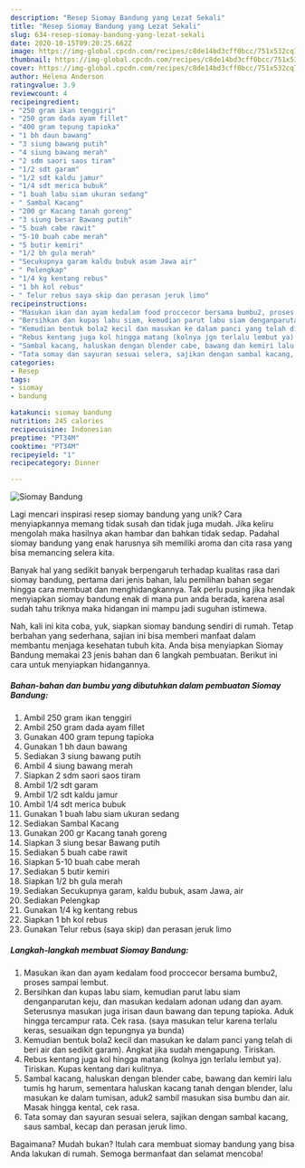 ```yaml
---
description: "Resep Siomay Bandung yang Lezat Sekali"
title: "Resep Siomay Bandung yang Lezat Sekali"
slug: 634-resep-siomay-bandung-yang-lezat-sekali
date: 2020-10-15T09:20:25.662Z
image: https://img-global.cpcdn.com/recipes/c8de14bd3cff0bcc/751x532cq70/siomay-bandung-foto-resep-utama.jpg
thumbnail: https://img-global.cpcdn.com/recipes/c8de14bd3cff0bcc/751x532cq70/siomay-bandung-foto-resep-utama.jpg
cover: https://img-global.cpcdn.com/recipes/c8de14bd3cff0bcc/751x532cq70/siomay-bandung-foto-resep-utama.jpg
author: Helena Anderson
ratingvalue: 3.9
reviewcount: 4
recipeingredient:
- "250 gram ikan tenggiri"
- "250 gram dada ayam fillet"
- "400 gram tepung tapioka"
- "1 bh daun bawang"
- "3 siung bawang putih"
- "4 siung bawang merah"
- "2 sdm saori saos tiram"
- "1/2 sdt garam"
- "1/2 sdt kaldu jamur"
- "1/4 sdt merica bubuk"
- "1 buah labu siam ukuran sedang"
- " Sambal Kacang"
- "200 gr Kacang tanah goreng"
- "3 siung besar Bawang putih"
- "5 buah cabe rawit"
- "5-10 buah cabe merah"
- "5 butir kemiri"
- "1/2 bh gula merah"
- "Secukupnya garam kaldu bubuk asam Jawa air"
- " Pelengkap"
- "1/4 kg kentang rebus"
- "1 bh kol rebus"
- " Telur rebus saya skip dan perasan jeruk limo"
recipeinstructions:
- "Masukan ikan dan ayam kedalam food proccecor bersama bumbu2, proses sampai lembut."
- "Bersihkan dan kupas labu siam, kemudian parut labu siam denganparutan keju, dan masukan kedalam adonan udang dan ayam. Seterusnya masukan juga irisan daun bawang dan tepung tapioka. Aduk hingga tercampur rata. Cek rasa. (saya masukan telur karena terlalu keras, sesuaikan dgn tepungnya ya bunda)"
- "Kemudian bentuk bola2 kecil dan masukan ke dalam panci yang telah di beri air dan sedikit garam). Angkat jika sudah mengapung. Tiriskan."
- "Rebus kentang juga kol hingga matang (kolnya jgn terlalu lembut ya). Tiriskan. Kupas kentang dari kulitnya."
- "Sambal kacang, haluskan dengan blender cabe, bawang dan kemiri lalu tumis hg harum, sementara haluskan kacang tanah dengan blender, lalu masukan ke dalam tumisan, aduk2 sambil masukan sisa bumbu dan air. Masak hingga kental, cek rasa."
- "Tata somay dan sayuran sesuai selera, sajikan dengan sambal kacang, saus sambal, kecap dan perasan jeruk limo."
categories:
- Resep
tags:
- siomay
- bandung

katakunci: siomay bandung 
nutrition: 245 calories
recipecuisine: Indonesian
preptime: "PT34M"
cooktime: "PT34M"
recipeyield: "1"
recipecategory: Dinner

---
```



![Siomay Bandung](https://img-global.cpcdn.com/recipes/c8de14bd3cff0bcc/751x532cq70/siomay-bandung-foto-resep-utama.jpg)

Lagi mencari inspirasi resep siomay bandung yang unik? Cara menyiapkannya memang tidak susah dan tidak juga mudah. Jika keliru mengolah maka hasilnya akan hambar dan bahkan tidak sedap. Padahal siomay bandung yang enak harusnya sih memiliki aroma dan cita rasa yang bisa memancing selera kita.



Banyak hal yang sedikit banyak berpengaruh terhadap kualitas rasa dari siomay bandung, pertama dari jenis bahan, lalu pemilihan bahan segar hingga cara membuat dan menghidangkannya. Tak perlu pusing jika hendak menyiapkan siomay bandung enak di mana pun anda berada, karena asal sudah tahu triknya maka hidangan ini mampu jadi suguhan istimewa.


Nah, kali ini kita coba, yuk, siapkan siomay bandung sendiri di rumah. Tetap berbahan yang sederhana, sajian ini bisa memberi manfaat dalam membantu menjaga kesehatan tubuh kita. Anda bisa menyiapkan Siomay Bandung memakai 23 jenis bahan dan 6 langkah pembuatan. Berikut ini cara untuk menyiapkan hidangannya.

<!--inarticleads1-->

##### Bahan-bahan dan bumbu yang dibutuhkan dalam pembuatan Siomay Bandung:

1. Ambil 250 gram ikan tenggiri
1. Ambil 250 gram dada ayam fillet
1. Gunakan 400 gram tepung tapioka
1. Gunakan 1 bh daun bawang
1. Sediakan 3 siung bawang putih
1. Ambil 4 siung bawang merah
1. Siapkan 2 sdm saori saos tiram
1. Ambil 1/2 sdt garam
1. Ambil 1/2 sdt kaldu jamur
1. Ambil 1/4 sdt merica bubuk
1. Gunakan 1 buah labu siam ukuran sedang
1. Sediakan  Sambal Kacang
1. Gunakan 200 gr Kacang tanah goreng
1. Siapkan 3 siung besar Bawang putih
1. Sediakan 5 buah cabe rawit
1. Siapkan 5-10 buah cabe merah
1. Sediakan 5 butir kemiri
1. Siapkan 1/2 bh gula merah
1. Sediakan Secukupnya garam, kaldu bubuk, asam Jawa, air
1. Sediakan  Pelengkap
1. Gunakan 1/4 kg kentang rebus
1. Siapkan 1 bh kol rebus
1. Gunakan  Telur rebus (saya skip) dan perasan jeruk limo




<!--inarticleads2-->

##### Langkah-langkah membuat Siomay Bandung:

1. Masukan ikan dan ayam kedalam food proccecor bersama bumbu2, proses sampai lembut.
1. Bersihkan dan kupas labu siam, kemudian parut labu siam denganparutan keju, dan masukan kedalam adonan udang dan ayam. Seterusnya masukan juga irisan daun bawang dan tepung tapioka. Aduk hingga tercampur rata. Cek rasa. (saya masukan telur karena terlalu keras, sesuaikan dgn tepungnya ya bunda)
1. Kemudian bentuk bola2 kecil dan masukan ke dalam panci yang telah di beri air dan sedikit garam). Angkat jika sudah mengapung. Tiriskan.
1. Rebus kentang juga kol hingga matang (kolnya jgn terlalu lembut ya). Tiriskan. Kupas kentang dari kulitnya.
1. Sambal kacang, haluskan dengan blender cabe, bawang dan kemiri lalu tumis hg harum, sementara haluskan kacang tanah dengan blender, lalu masukan ke dalam tumisan, aduk2 sambil masukan sisa bumbu dan air. Masak hingga kental, cek rasa.
1. Tata somay dan sayuran sesuai selera, sajikan dengan sambal kacang, saus sambal, kecap dan perasan jeruk limo.




Bagaimana? Mudah bukan? Itulah cara membuat siomay bandung yang bisa Anda lakukan di rumah. Semoga bermanfaat dan selamat mencoba!

